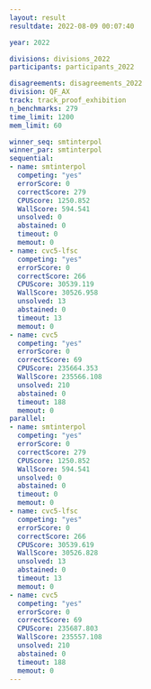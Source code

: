 ```yaml
---
layout: result
resultdate: 2022-08-09 00:07:40

year: 2022

divisions: divisions_2022
participants: participants_2022

disagreements: disagreements_2022
division: QF_AX
track: track_proof_exhibition
n_benchmarks: 279
time_limit: 1200
mem_limit: 60

winner_seq: smtinterpol
winner_par: smtinterpol
sequential:
- name: smtinterpol
  competing: "yes"
  errorScore: 0
  correctScore: 279
  CPUScore: 1250.852
  WallScore: 594.541
  unsolved: 0
  abstained: 0
  timeout: 0
  memout: 0
- name: cvc5-lfsc
  competing: "yes"
  errorScore: 0
  correctScore: 266
  CPUScore: 30539.119
  WallScore: 30526.958
  unsolved: 13
  abstained: 0
  timeout: 13
  memout: 0
- name: cvc5
  competing: "yes"
  errorScore: 0
  correctScore: 69
  CPUScore: 235664.353
  WallScore: 235566.108
  unsolved: 210
  abstained: 0
  timeout: 188
  memout: 0
parallel:
- name: smtinterpol
  competing: "yes"
  errorScore: 0
  correctScore: 279
  CPUScore: 1250.852
  WallScore: 594.541
  unsolved: 0
  abstained: 0
  timeout: 0
  memout: 0
- name: cvc5-lfsc
  competing: "yes"
  errorScore: 0
  correctScore: 266
  CPUScore: 30539.619
  WallScore: 30526.828
  unsolved: 13
  abstained: 0
  timeout: 13
  memout: 0
- name: cvc5
  competing: "yes"
  errorScore: 0
  correctScore: 69
  CPUScore: 235687.803
  WallScore: 235557.108
  unsolved: 210
  abstained: 0
  timeout: 188
  memout: 0
---
```

